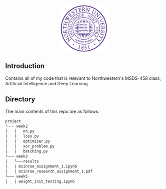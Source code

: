 <p align="center">
  <img width="150" src="media/nu_logo.png">
  </a>
</p>

## Introduction
Contains all of my code that is relevant to Northwestern's MSDS-458 class, Artificial Intelligence and Deep Learning

## Directory
The main contents of this repo are as follows:
```
project
└─── week2
│   │   nn.py 
│   │   loss.py
|   |   optimizer.py
|   |   xor_problem.py
|   |   batching.py
└─── week3
|   └───results
|   | mcinroe_assignment_1.ipynb 
|   | mcinroe_research_assignment_1.pdf
└─── week5
|   | weight_init_testing.ipynb